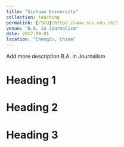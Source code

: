 ```yaml
---
title: "Sichuan University"
collection: teaching
permalink: [/SCU](https://www.scu.edu.cn/)
venue: "B.A. in Journalism"
date: 2017-09-01
location: "Chengdu, China"
---
```


Add more description
B.A. in Journalism

Heading 1
======


Heading 2
======

Heading 3
======
